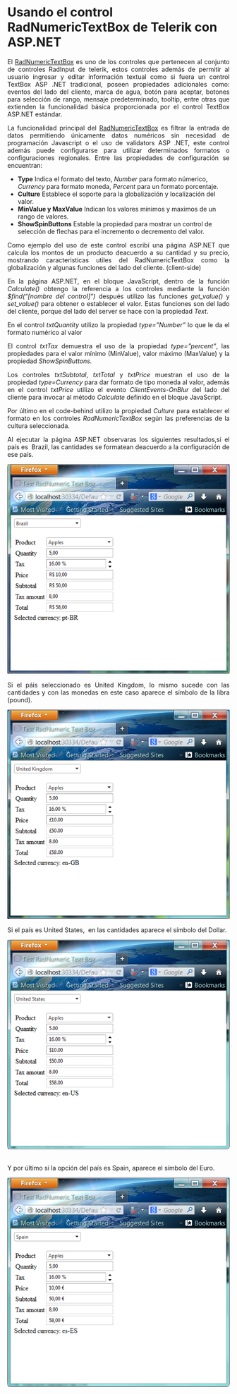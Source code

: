 # Usando el control RadNumericTextBox de Telerik con ASP.NET

<p align="justify">
El <a href="http://www.telerik.com/help/aspnet-ajax/input-numerictextbox-basics.html">RadNumericTextBox</a> es uno de los controles que pertenecen al conjunto
de controles RadInput de telerik, estos controles además de permitir al usuario ingresar y editar información textual como si fuera un control TextBox ASP .NET tradicional, poseen propiedades adicionales como: eventos del lado del cliente, marca de agua, botón para aceptar, botones para selección de rango, mensaje predeterminado, tooltip, entre otras que extienden la funcionalidad básica proporcionada por el control TextBox ASP.NET estándar.
</p>
<p align="justify">
La funcionalidad principal del <a href="http://www.telerik.com/help/aspnet-ajax/input-numerictextbox-basics.html">RadNumericTextBox</a> es filtrar la entrada de datos permitiendo únicamente datos numéricos sin necesidad de programación Javascript o el uso de validators ASP .NET, este control además  puede configurarse para utilizar determinados formatos o configuraciones regionales.
Entre las propiedades de configuración se encuentran:
<ul>
<li>
<b>Type</b> Indica el formato del texto, <i>Number</i> para formato númerico, <i>Currency</i> para formato moneda, <i>Percent</i> para un formato porcentaje.
</li>
<li>
<b>Culture</b> Establece el soporte para la globalización y localización del valor.
</li>
<li>
<b>MinValue y MaxValue</b> Indican los valores minimos y maximos de un rango de valores.
</li>
<li>
<b>ShowSpinButtons</b> Estable la propiedad para mostrar un control de selección de flechas para el incremento o decremento del valor.
</li>
</ul>
</p>
<p align="justify">
Como ejemplo del uso de este control escribí una página ASP.NET que calcula los montos de un producto deacuerdo a su cantidad y su precio, mostrando caracteristicas utiles del RadNumericTextBox como la globalización y algunas funciones del lado del cliente. (client-side)
</p>
<p align="Justify">
En la página ASP.NET, en el bloque JavaScript, dentro de la función <i>Calculate()</i> obtengo la referencia a los controles mediante la función <i>$find(“[nombre del control]”)</i> después utilizo las funciones <i>get_value()</i> y <i>set_value()</i> para obtener o establecer el valor. Estas funciones son del lado del cliente, porque del lado del server se hace con la propiedad <i>Text</i>.
</p>
<p align="justify">
En el control <i>txtQuantity</i> utilizo la propiedad <i>type=”Number”</i> lo que le da el formato numérico al valor
</p>
<p align="justify">
El control <i>txtTax</i> demuestra el uso de la propiedad <i>type=”percent”</i>, las propiedades para el valor mínimo (MinValue), valor máximo (MaxValue) y la propiedad <i>ShowSpinButtons.</i>
</p>
<p align="justify">
Los controles <i>txtSubtotal</i>, <i>txtTotal</i> y <i>txtPrice</i> muestran el uso de la propiedad <i>type=Currency</i> para dar formato de tipo moneda al valor, además en el control <i>txtPrice</i> utilizo el evento <i>ClientEvents-OnBlur</i> del lado del cliente  para invocar al método <i>Calculate</i> definido en el bloque JavaScript.
</p>
<p align="justify">
Por último en el code-behind utilizo la propiedad <i>Culture</i> para establecer el formato en los controles <i>RadNumericTextBox</i> según las preferencias de la cultura seleccionada.
</p>
<p align="justify">
Al ejecutar la página ASP.NET observaras los siguientes resultados,si el país es&nbsp; Brazil, las cantidades se formatean deacuerdo a la configuración de ese país.
</p>
<div>
<IMG src="images/fig1.png">
</div>
<p align="justify">
Si el páis seleccionado es United Kingdom, lo mismo sucede con las cantidades y con las monedas en este caso aparece el símbolo de la libra (pound).
</p>
<div>
<IMG src="images/fig2.png">
</div>
<p align="justify">
Si el país es United States,&nbsp; en las cantidades aparece el símbolo del Dollar.
</p>
<div>
<IMG src="images/fig3.png">
</div>
<br>
<p align="justify">
Y por último si la opción del país es Spain, aparece el símbolo del Euro.
</p>
<div>
<IMG src="images/fig4.png">
</div>
